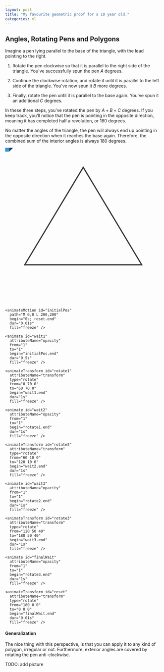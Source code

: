 ```yaml
---
layout: post
title: "My favourite geometric proof for a 10 year old."
categories: ml
---
```



## Angles, Rotating Pens and Polygons 
Imagine a pen lying parallel to the base of the triangle, with the lead pointing to the right.

1. Rotate the pen clockwise so that it is parallel to the right side of the triangle. You've successfully spun the pen $A$ degrees.

2. Continue the clockwise rotation, and rotate it until it is parallel to the left side of the triangle. You've now spun it $B$ more degrees.

3. Finally, rotate the pen until it is parallel to the base again. You've spun it an additional 
$C$ degrees.

In these three steps, you’ve rotated the pen by 
$A+B+C$ degrees. If you keep track, you’ll notice that the pen is pointing in the opposite direction, meaning it has completed half a revolution, or 180 degrees.

No matter the angles of the triangle, the pen will always end up pointing in the opposite direction when it reaches the base again. Therefore, the combined sum of the interior angles is always 180 degrees.

<svg viewBox="50 0 400 400" xmlns="http://www.w3.org/2000/svg">
  <polygon points="250,50 400,300 100,300" 
           fill="none" 
           stroke="#333" 
           stroke-width="3" />
  
  <g>
    <g id="pen">
      <rect x="0" y="-10" width="60" height="20" rx="2" fill="#3498db" />
      <polygon points="70,0 60,-10 60,10" fill="#2c3e50" />
    </g>
    
    <animateMotion id="initialPos"
      path="M 0,0 L 200,200"
      begin="0s; reset.end"
      dur="0.01s"
      fill="freeze" />
    
    <animate id="wait1"
      attributeName="opacity"
      from="1"
      to="1"
      begin="initialPos.end"
      dur="0.5s"
      fill="freeze" />
    
    <animateTransform id="rotate1"
      attributeName="transform"
      type="rotate"
      from="0 70 0"
      to="60 70 0"
      begin="wait1.end"
      dur="1s"
      fill="freeze" />
    
    <animate id="wait2"
      attributeName="opacity"
      from="1"
      to="1"
      begin="rotate1.end"
      dur="1s"
      fill="freeze" />
    
    <animateTransform id="rotate2"
      attributeName="transform"
      type="rotate"
      from="60 10 0"
      to="120 10 0"
      begin="wait2.end"
      dur="1s"
      fill="freeze" />
    
    <animate id="wait3"
      attributeName="opacity"
      from="1"
      to="1"
      begin="rotate2.end"
      dur="1s"
      fill="freeze" />
    
    <animateTransform id="rotate3"
      attributeName="transform"
      type="rotate"
      from="120 50 40"
      to="180 50 40"
      begin="wait3.end"
      dur="1s"
      fill="freeze" />
    
    <animate id="finalWait"
      attributeName="opacity"
      from="1"
      to="1"
      begin="rotate3.end"
      dur="1s"
      fill="freeze" />
    
    <animateTransform id="reset"
      attributeName="transform"
      type="rotate"
      from="180 0 0"
      to="0 0 0"
      begin="finalWait.end"
      dur="0.01s"
      fill="freeze" />
  </g>
</svg>

#### Generalization

The nice thing with this perspective, is that you can apply it to any kind of polygon, irregular or not. Furthermore, exterior angles are covered by rotating the pen anti-clockwise.

TODO: add picture 
